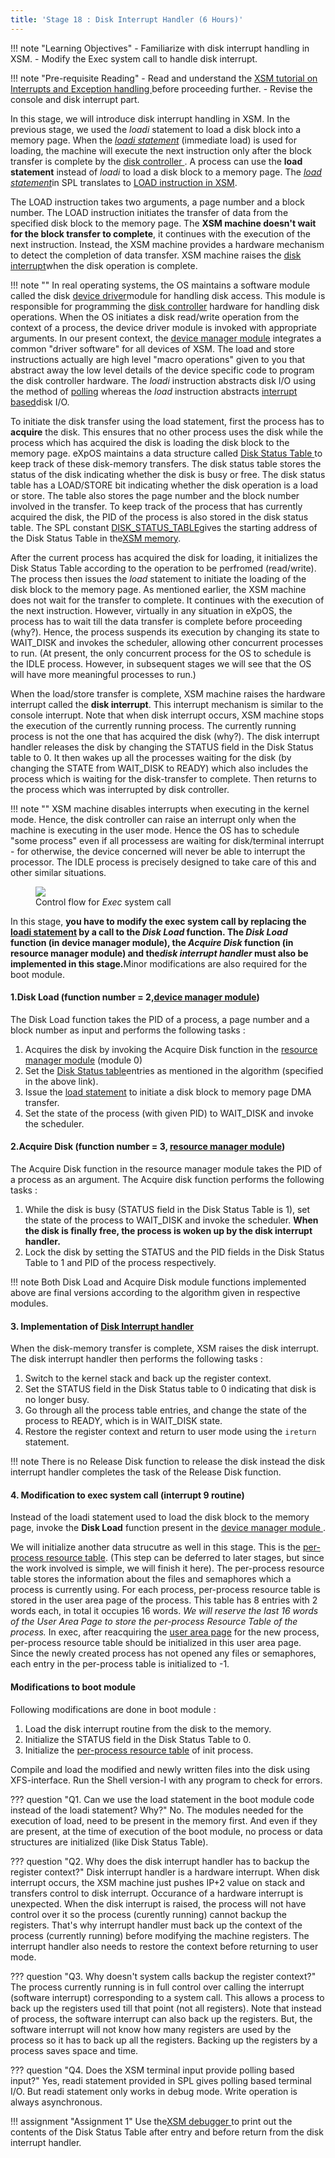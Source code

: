 ```yaml
---
title: 'Stage 18 : Disk Interrupt Handler (6 Hours)'
---
```


!!! note "Learning Objectives"
    - Familiarize with disk interrupt handling in XSM.
    - Modify the Exec system call to handle disk interrupt.

!!! note "Pre-requisite Reading"
    - Read and understand the <a href="Tutorials/xsm_interrupts_tutorial.html#disk_and_console_interrupts" target="_blank">XSM tutorial on Interrupts and Exception handling </a> before proceeding further.
    - Revise the console and disk interrupt part.

In this stage, we will introduce disk interrupt handling in XSM. In the previous stage, we used
the *loadi* statement to load a disk block into a memory page. When the <a href="support_tools-files/spl.html" target="_blank">
<i>loadi statement</i></a> (immediate load) is used for loading, the machine will execute the next instruction only after the block transfer is complete by the <a href="arch_spec-files/interrupts_exception_handling.html#disk_interrupt" target="_blank">
disk controller </a> . A process can use the <b>load statement</b> instead of <i>loadi</i> to load a disk block to a memory page. The
<a href="support_tools-files/spl.html" target="_blank"><i>load statement</i></a>in SPL translates to <a href="arch_spec-files/instruction_set.html" target="_blank">LOAD instruction in XSM</a>.


The LOAD instruction takes two arguments, a page number and a block number. The LOAD
instruction initiates the transfer of data from the specified disk block to the memory page.
The <b>XSM machine doesn't wait for the block transfer to complete</b>, it continues with the
execution of the next instruction. Instead, the XSM machine provides a hardware mechanism to
detect the completion of data transfer. XSM machine raises the <a href="Tutorials/xsm_interrupts_tutorial.html#disk_and_console_interrupts" target="_blank">disk interrupt</a>when the disk operation is complete.

!!! note ""
    In real operating systems, the OS maintains a software module called the disk <a href="https://en.wikipedia.org/wiki/Device_driver" target="_blank">device driver</a>module for handling disk access. This module is responsible for programming the <a href="https://en.wikipedia.org/wiki/Disk_controller" target="_blank">disk controller</a> hardware for handling disk operations. When the OS
    initiates a disk read/write operation from the context of a process, the device driver module is invoked with appropriate arguments. In our present context, the <a href="os_modules/Module_4.html" target="_blank">device manager module</a> integrates a common "driver software" for all devices of XSM. The load and store instructions actually are high level "macro operations" given to you that abstract away the low level details of the device specific code to program the disk controller hardware. The <i>loadi</i> instruction abstracts disk I/O using the method of <a href="https://en.wikipedia.org/wiki/Polling_(computer_science)" target="_blank">polling</a> whereas the <i>load</i> instruction abstracts <a href="https://en.wikipedia.org/wiki/Asynchronous_I/O" target="_blank">interrupt based</a>disk I/O.

To initiate the disk transfer using the load statement, first the process has to <b>acquire</b>
the disk. This ensures that no other process uses the disk while the process which has acquired the disk is loading the disk block to the memory page. eXpOS maintains a data structure called <a href="os_design-files/mem_ds.html#ds_table" target="_blank"> Disk Status Table
</a> to keep track of these disk-memory transfers. The disk status table stores the status of the disk
indicating whether the disk is busy or free. The disk status table has a LOAD/STORE bit
indicating whether the disk operation is a load or store. The table also stores the page number
and the block number involved in the transfer. To keep track of the process that has currently
acquired the disk, the PID of the process is also stored in the disk status table. The SPL
constant <a href="support_tools-files/constants.html" target="_blank">DISK_STATUS_TABLE</a>gives the starting address of the Disk Status Table in the<a href="os_implementation.html" target="_blank">XSM memory</a>.

After the current process has acquired the disk for loading, it initializes the Disk Status
Table according to the operation to be perfromed (read/write). The process then issues the
<i>load</i> statement to initiate the loading of the disk block to the memory page. As mentioned earlier,
the XSM machine does not wait for the transfer to complete. It continues with the execution of
the next instruction. However, virtually in any situation in eXpOS, the process has to wait
till the data transfer is complete before proceeding (why?). Hence, the process suspends its
execution by changing its state to WAIT_DISK and invokes the scheduler, allowing other
concurrent processes to run. (At present, the only concurrent process for the OS to schedule is
the IDLE process. However, in subsequent stages we will see that the OS will have more
meaningful processes to run.)

When the load/store transfer is complete, XSM machine raises the hardware interrupt called the **disk interrupt**.
This interrupt mechanism is similar to the console interrupt. Note that
when disk interrupt occurs, XSM machine stops the execution of the currently running process.
The currently running process is not the one that has acquired the disk (why?). The disk
interrupt handler releases the disk by changing the STATUS field in the Disk Status table to 0.
It then wakes up all the processes waiting for the disk (by changing the STATE from WAIT_DISK
to READY) which also includes the process which is waiting for the disk-transfer to complete.
Then returns to the process which was interrupted by disk controller.

!!! note ""
    XSM machine disables interrupts when executing in the kernel mode. Hence, the disk
    controller can raise an interrupt only when the machine is executing in the user mode.
    Hence the OS has to schedule "some process" even if all processess are waiting for
    disk/terminal interrupt - for otherwise, the device concerned will never be able to
    interrupt the processor. The IDLE process is precisely designed to take care of this and
    other similar situations.

<figure>
    <img src="https://exposnitc.github.io/img/roadmap/exec2.png" />
    <figcaption>Control flow for <i>Exec</i> system call</figcaption>
</figure>


In this stage, <b> you have to modify the exec system call by replacing the <a href="support_tools-files/spl.html" target="_blank">
loadi statement</a> by a call to the <i> Disk Load </i> function. The <i> Disk Load </i> function (in device manager module), the
<i>Acquire Disk</i> function (in resource manager module) and the<i>disk interrupt handler</i> must also be implemented in
this stage.</b>Minor modifications are also required for the boot module.

#### 1.Disk Load (function number = 2,<a href="os_modules/Module_4.html" target="_blank">device manager module</a>)

The Disk Load function takes the PID of a process, a page number and a block number as input and performs the following tasks :
1. Acquires the disk by invoking the Acquire Disk function in the <a href="os_modules/Module_0.html" target="_blank">resource manager module</a> (module 0)
2. Set the <a href="os_design-files/mem_ds.html#ds_table" target="_blank">Disk Status table</a>entries as mentioned in the algorithm (specified in the above link).
3. Issue the <a href="support_tools-files/spl.html" target="_blank">load statement</a> to initiate a disk block to memory page DMA transfer.
4. Set the state of the process (with given PID) to WAIT_DISK and invoke the scheduler.

#### 2.Acquire Disk (function number = 3, <a href="os_modules/Module_0.html" target="_blank"> resource manager module</a>)

The Acquire Disk function in the resource manager module takes the PID of a process as an
argument. The Acquire disk function performs the following tasks :

1. While the disk is busy (STATUS field in the Disk Status Table is 1), set the state of
the process to WAIT_DISK and invoke the scheduler. **When the disk is finally free,
the process is woken up by the disk interrupt handler.**
2. Lock the disk by setting
the STATUS and the PID fields in the Disk Status Table to 1 and PID of the process
respectively.

!!! note 
    Both Disk Load and Acquire Disk module functions implemented above are final versions according to the algorithm given in respective modules.


#### 3. Implementation of <a href="os_design-files/disk_interrupt.html" target="_blank">Disk Interrupt handler</a>

When the disk-memory transfer is complete, XSM raises the disk interrupt. The disk interrupt handler then performs the following tasks :
1. Switch to the kernel stack and back up the register context.
2. Set the STATUS field in the Disk Status table to 0 indicating that disk is no longer busy.
3. Go through all the process table entries, and change the state of the process to READY, which is in WAIT_DISK state.
4. Restore the register context and return to user mode using the `ireturn` statement.

!!! note
    There is no Release Disk function to release the disk instead the disk interrupt handler completes the task of the Release Disk function.

#### 4. Modification to exec system call (interrupt 9 routine)

Instead of the loadi statement used to load the disk block to the memory page, invoke the <b>Disk Load</b>
function present in the <a href="os_modules/Module_4.html" target="_blank">device manager module </a>.


We will initialize another data strucutre as well in this stage. This is the
<a href="os_design-files/process_table.html#per_process_table" target="_blank">
per-process resource table</a>. (This step can be deferred to later
stages, but since the work involved is simple, we will finish it here). The per-process
resource table stores the information about the files and semaphores which a process is
currently using. For each process, per-process resource table is stored in the user area
page of the process. This table has 8 entries with 2 words each, in total it occupies 16
words.
<i>We will reserve the last 16 words of the User Area Page to store the per-process
Resource Table of the process.</i>
In exec, after reacquiring the <a href="os_design-files/process_table.html#user_area" target="_blank">
user area page</a> for the new process, per-process resource table should
be initialized in this user area page. Since the newly created process has not opened any
files or semaphores, each entry in the per-process table is initialized to -1.


#### Modifications to boot module

Following modifications are done in boot module :

1. Load the disk interrupt routine from the disk to the memory.
2. Initialize the STATUS field in the Disk Status Table to 0.
3. Initialize the <a href="os_design-files/process_table.html#per_process_table" target="_blank">per-process resource table</a> of init process.

Compile and load the modified and newly written files into the disk using XFS-interface. Run the Shell version-I with any program to check for errors.

??? question "Q1. Can we use the load statement in the boot module code instead of the loadi statement? Why?"
    No. The modules needed for the execution of load, need to be present in the memory
    first. And even if they are present, at the time of execution of the boot module, no
    process or data structures are initialized (like Disk Status Table).

??? question "Q2. Why does the disk interrupt handler has to backup the register context?"
    Disk interrupt handler is a hardware interrupt. When disk interrupt occurs, the XSM machine just pushes IP+2 value on stack and transfers control to disk interrupt. Occurance of a hardware interrupt is unexpected. When the disk interrupt is raised, the process will not have control over it so the process (curently running) cannot backup the registers. That's why interrupt handler must back up the context of the process (currently running) before modifying the machine registers. The interrupt handler also needs to restore the context before returning to user mode.

??? question "Q3. Why doesn't system calls backup the register context?"
    The process currently running is in full control over calling the interrupt (software interrupt) corresponding to a system call. This allows a process to back up the registers used till that point (not all registers). Note that instead of process, the software interrupt can also back up the registers. But, the software interrupt will not know how many registers are used by the process so it has to back up all the registers. Backing up the registers by a process saves space and time.

??? question "Q4. Does the XSM terminal input provide polling based input?"
    Yes, readi statement provided in SPL gives polling based terminal I/O. But readi statement only works in debug mode. Write operation is always asynchronous.


!!! assignment "Assignment 1"
    Use the<a href="support_tools-files/xsm-simulator.html" target="_blank">XSM debugger </a>to print out the contents of the Disk Status Table after entry and before return from the disk interrupt handler.